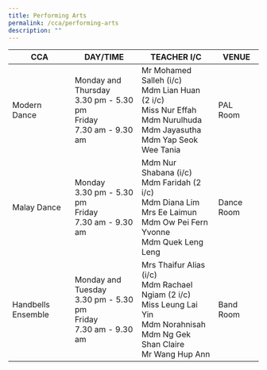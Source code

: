 ```yaml
---
title: Performing Arts
permalink: /cca/performing-arts
description: ""
---
```

| CCA | DAY/TIME | TEACHER I/C| VENUE
| -------- | -------- | -------- |-------- |
|Modern Dance | Monday and Thursday<br>3.30 pm - 5.30 pm<br>Friday<br>7.30 am - 9.30 am| Mr Mohamed Salleh (i/c)<br>Mdm Lian Huan (2 i/c)<br>Miss Nur Effah<br>Mdm Nurulhuda<br>Mdm Jayasutha<br>Mdm Yap Seok Wee Tania| PAL Room
| Malay Dance | Monday<br>3.30 pm - 5.30 pm<br>Friday<br>7.30 am - 9.30 am| Mdm Nur Shabana (i/c)  <br>Mdm Faridah (2 i/c)<br>Mdm Diana Lim<br>Mrs Ee Laimun<br>Mdm Ow Pei Fern Yvonne<br>Mdm Quek Leng Leng| Dance Room
|Handbells Ensemble|  Monday and Tuesday<br>3.30 pm - 5.30 pm<br>Friday<br>7.30 am - 9.30 am|Mrs Thaifur Alias (i/c)<br>Mdm Rachael Ngiam (2 i/c)<br>Miss Leung Lai Yin<br>Mdm Norahnisah<br>Mdm Ng Gek Shan Claire<br>Mr Wang Hup Ann| Band Room